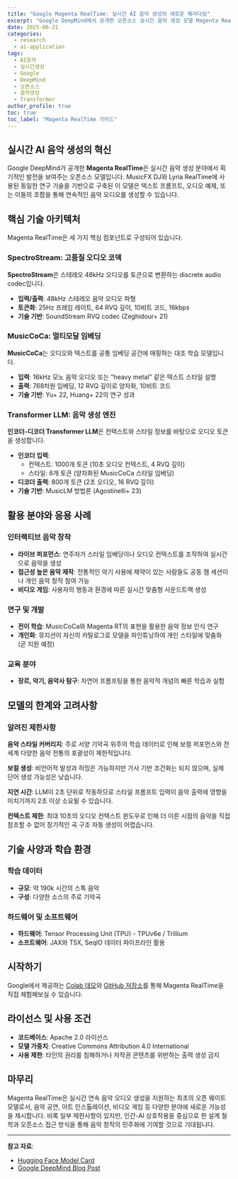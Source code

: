 ```yaml
---
title: "Google Magenta RealTime: 실시간 AI 음악 생성의 새로운 패러다임"
excerpt: "Google DeepMind에서 공개한 오픈소스 실시간 음악 생성 모델 Magenta RealTime의 아키텍처, 특징, 활용 방안을 상세히 분석합니다."
date: 2025-06-21
categories: 
  - research
  - ai-application
tags: 
  - AI음악
  - 실시간생성
  - Google
  - DeepMind
  - 오픈소스
  - 음악생성
  - Transformer
author_profile: true
toc: true
toc_label: "Magenta RealTime 가이드"
---
```


## 실시간 AI 음악 생성의 혁신

Google DeepMind가 공개한 **Magenta RealTime**은 실시간 음악 생성 분야에서 획기적인 발전을 보여주는 오픈소스 모델입니다. MusicFX DJ와 Lyria RealTime에 사용된 동일한 연구 기술을 기반으로 구축된 이 모델은 텍스트 프롬프트, 오디오 예제, 또는 이들의 조합을 통해 연속적인 음악 오디오를 생성할 수 있습니다.

## 핵심 기술 아키텍처

Magenta RealTime은 세 가지 핵심 컴포넌트로 구성되어 있습니다.

### SpectroStream: 고품질 오디오 코덱

**SpectroStream**은 스테레오 48kHz 오디오를 토큰으로 변환하는 discrete audio codec입니다.

- **입력/출력**: 48kHz 스테레오 음악 오디오 파형
- **토큰화**: 25Hz 프레임 레이트, 64 RVQ 깊이, 10비트 코드, 16kbps
- **기술 기반**: SoundStream RVQ codec (Zeghidour+ 21)

### MusicCoCa: 멀티모달 임베딩

**MusicCoCa**는 오디오와 텍스트를 공통 임베딩 공간에 매핑하는 대조 학습 모델입니다.

- **입력**: 16kHz 모노 음악 오디오 또는 "heavy metal" 같은 텍스트 스타일 설명
- **출력**: 768차원 임베딩, 12 RVQ 깊이로 양자화, 10비트 코드
- **기술 기반**: Yu+ 22, Huang+ 22의 연구 성과

### Transformer LLM: 음악 생성 엔진

**인코더-디코더 Transformer LLM**은 컨텍스트와 스타일 정보를 바탕으로 오디오 토큰을 생성합니다.

- **인코더 입력**: 
  - 컨텍스트: 1000개 토큰 (10초 오디오 컨텍스트, 4 RVQ 깊이)
  - 스타일: 6개 토큰 (양자화된 MusicCoCa 스타일 임베딩)
- **디코더 출력**: 800개 토큰 (2초 오디오, 16 RVQ 깊이)
- **기술 기반**: MusicLM 방법론 (Agostinelli+ 23)

## 활용 분야와 응용 사례

### 인터랙티브 음악 창작

- **라이브 퍼포먼스**: 연주자가 스타일 임베딩이나 오디오 컨텍스트를 조작하여 실시간으로 음악을 생성
- **접근성 높은 음악 제작**: 전통적인 악기 사용에 제약이 있는 사람들도 공동 잼 세션이나 개인 음악 창작 참여 가능
- **비디오 게임**: 사용자의 행동과 환경에 따른 실시간 맞춤형 사운드트랙 생성

### 연구 및 개발

- **전이 학습**: MusicCoCa와 Magenta RT의 표현을 활용한 음악 정보 인식 연구
- **개인화**: 뮤지션이 자신의 카탈로그로 모델을 파인튜닝하여 개인 스타일에 맞춤화 (곧 지원 예정)

### 교육 분야

- **장르, 악기, 음악사 탐구**: 자연어 프롬프팅을 통한 음악적 개념의 빠른 학습과 실험

## 모델의 한계와 고려사항

### 알려진 제한사항

**음악 스타일 커버리지**: 주로 서양 기악곡 위주의 학습 데이터로 인해 보컬 퍼포먼스와 전 세계 다양한 음악 전통의 포괄성이 제한적입니다.

**보컬 생성**: 비언어적 발성과 허밍은 가능하지만 가사 기반 조건화는 되지 않으며, 실제 단어 생성 가능성은 낮습니다.

**지연 시간**: LLM이 2초 단위로 작동하므로 스타일 프롬프트 입력이 음악 출력에 영향을 미치기까지 2초 이상 소요될 수 있습니다.

**컨텍스트 제한**: 최대 10초의 오디오 컨텍스트 윈도우로 인해 더 이른 시점의 음악을 직접 참조할 수 없어 장기적인 곡 구조 자동 생성이 어렵습니다.

## 기술 사양과 학습 환경

### 학습 데이터

- **규모**: 약 190k 시간의 스톡 음악
- **구성**: 다양한 소스의 주로 기악곡

### 하드웨어 및 소프트웨어

- **하드웨어**: Tensor Processing Unit (TPU) - TPUv6e / Trillium
- **소프트웨어**: JAX와 T5X, SeqIO 데이터 파이프라인 활용

## 시작하기

Google에서 제공하는 [Colab 데모](https://colab.research.google.com/)와 [GitHub 저장소](https://github.com/)를 통해 Magenta RealTime을 직접 체험해보실 수 있습니다.

## 라이선스 및 사용 조건

- **코드베이스**: Apache 2.0 라이선스
- **모델 가중치**: Creative Commons Attribution 4.0 International
- **사용 제한**: 타인의 권리를 침해하거나 저작권 콘텐츠를 위반하는 출력 생성 금지

## 마무리

Magenta RealTime은 실시간 연속 음악 오디오 생성을 지원하는 최초의 오픈 웨이트 모델로서, 음악 공연, 아트 인스톨레이션, 비디오 게임 등 다양한 분야에 새로운 가능성을 제시합니다. 비록 일부 제한사항이 있지만, 인간-AI 상호작용을 중심으로 한 설계 철학과 오픈소스 접근 방식을 통해 음악 창작의 민주화에 기여할 것으로 기대됩니다.

---

**참고 자료**:
- [Hugging Face Model Card](https://huggingface.co/google/magenta-realtime)
- [Google DeepMind Blog Post](https://g.co/magenta/rt) 